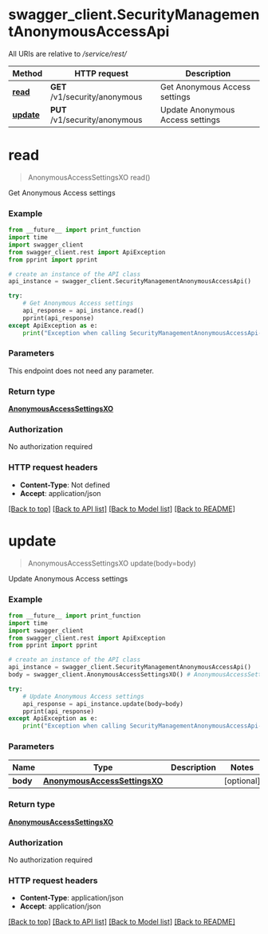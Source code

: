 # swagger_client.SecurityManagementAnonymousAccessApi

All URIs are relative to */service/rest/*

Method | HTTP request | Description
------------- | ------------- | -------------
[**read**](SecurityManagementAnonymousAccessApi.md#read) | **GET** /v1/security/anonymous | Get Anonymous Access settings
[**update**](SecurityManagementAnonymousAccessApi.md#update) | **PUT** /v1/security/anonymous | Update Anonymous Access settings

# **read**
> AnonymousAccessSettingsXO read()

Get Anonymous Access settings

### Example
```python
from __future__ import print_function
import time
import swagger_client
from swagger_client.rest import ApiException
from pprint import pprint

# create an instance of the API class
api_instance = swagger_client.SecurityManagementAnonymousAccessApi()

try:
    # Get Anonymous Access settings
    api_response = api_instance.read()
    pprint(api_response)
except ApiException as e:
    print("Exception when calling SecurityManagementAnonymousAccessApi->read: %s\n" % e)
```

### Parameters
This endpoint does not need any parameter.

### Return type

[**AnonymousAccessSettingsXO**](AnonymousAccessSettingsXO.md)

### Authorization

No authorization required

### HTTP request headers

 - **Content-Type**: Not defined
 - **Accept**: application/json

[[Back to top]](#) [[Back to API list]](../README.md#documentation-for-api-endpoints) [[Back to Model list]](../README.md#documentation-for-models) [[Back to README]](../README.md)

# **update**
> AnonymousAccessSettingsXO update(body=body)

Update Anonymous Access settings

### Example
```python
from __future__ import print_function
import time
import swagger_client
from swagger_client.rest import ApiException
from pprint import pprint

# create an instance of the API class
api_instance = swagger_client.SecurityManagementAnonymousAccessApi()
body = swagger_client.AnonymousAccessSettingsXO() # AnonymousAccessSettingsXO |  (optional)

try:
    # Update Anonymous Access settings
    api_response = api_instance.update(body=body)
    pprint(api_response)
except ApiException as e:
    print("Exception when calling SecurityManagementAnonymousAccessApi->update: %s\n" % e)
```

### Parameters

Name | Type | Description  | Notes
------------- | ------------- | ------------- | -------------
 **body** | [**AnonymousAccessSettingsXO**](AnonymousAccessSettingsXO.md)|  | [optional] 

### Return type

[**AnonymousAccessSettingsXO**](AnonymousAccessSettingsXO.md)

### Authorization

No authorization required

### HTTP request headers

 - **Content-Type**: application/json
 - **Accept**: application/json

[[Back to top]](#) [[Back to API list]](../README.md#documentation-for-api-endpoints) [[Back to Model list]](../README.md#documentation-for-models) [[Back to README]](../README.md)

